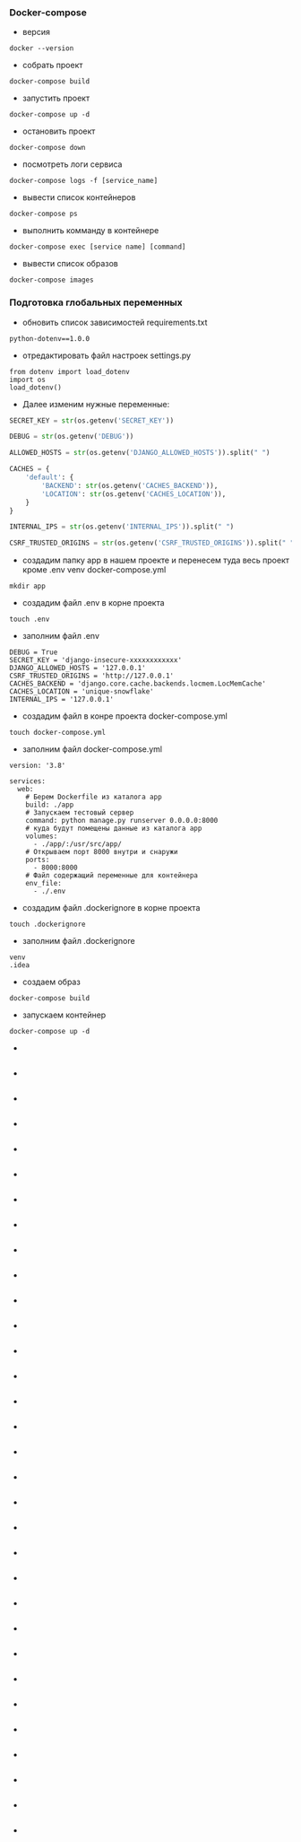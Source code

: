 ### Docker-compose

* версия
```
docker --version
```
* собрать проект
```
docker-compose build
```
* запустить проект
```
docker-compose up -d
```
* остановить проект
```
docker-compose down
```
* посмотреть логи сервиса
```
docker-compose logs -f [service_name]
```
* вывести список контейнеров
```
docker-compose ps
```
* выполнить комманду в контейнере
```
docker-compose exec [service name] [command]
```
* вывести список образов
```
docker-compose images
```
### Подготовка глобальных переменных
* обновить список зависимостей requirements.txt
```
python-dotenv==1.0.0
```
* отредактировать файл настроек settings.py
```
from dotenv import load_dotenv
import os
load_dotenv()
```
* Далее изменим нужные переменные:
```python
SECRET_KEY = str(os.getenv('SECRET_KEY'))

DEBUG = str(os.getenv('DEBUG'))

ALLOWED_HOSTS = str(os.getenv('DJANGO_ALLOWED_HOSTS')).split(" ")

CACHES = {
    'default': {
        'BACKEND': str(os.getenv('CACHES_BACKEND')),
        'LOCATION': str(os.getenv('CACHES_LOCATION')),
    }
}

INTERNAL_IPS = str(os.getenv('INTERNAL_IPS')).split(" ")

CSRF_TRUSTED_ORIGINS = str(os.getenv('CSRF_TRUSTED_ORIGINS')).split(" ")
```
* создадим папку app в нашем проекте и перенесем туда весь проект кроме .env venv docker-compose.yml
```
mkdir app
```
* создадим файл .env в корне проекта
```
touch .env
```
* заполним файл .env
```
DEBUG = True
SECRET_KEY = 'django-insecure-xxxxxxxxxxxx'
DJANGO_ALLOWED_HOSTS = '127.0.0.1'
CSRF_TRUSTED_ORIGINS = 'http://127.0.0.1'
CACHES_BACKEND = 'django.core.cache.backends.locmem.LocMemCache'
CACHES_LOCATION = 'unique-snowflake'
INTERNAL_IPS = '127.0.0.1'
```
* создадим файл в конре проекта docker-compose.yml
```
touch docker-compose.yml
```
* заполним файл docker-compose.yml
```
version: '3.8'

services:
  web:
    # Берем Dockerfile из каталога app
    build: ./app
    # Запускаем тестовый сервер
    command: python manage.py runserver 0.0.0.0:8000
    # куда будут помещены данные из каталога app
    volumes:
      - ./app/:/usr/src/app/
    # Открываем порт 8000 внутри и снаружи
    ports:
      - 8000:8000
    # Файл содержащий переменные для контейнера
    env_file:
      - ./.env
```
* создадим файл .dockerignore в корне проекта
```
touch .dockerignore
```
* заполним файл .dockerignore
```
venv
.idea
```
* создаем образ
```
docker-compose build
```
* запускаем контейнер
```
docker-compose up -d
```
* 
```

```
* 
```

```
* 
```

```
* 
```

```
* 
```

```
* 
```

```
* 
```

```
* 
```

```
* 
```

```
* 
```

```
* 
```

```
* 
```

```
* 
```

```
* 
```

```
* 
```

```
* 
```

```
* 
```

```
* 
```

```
* 
```

```
* 
```

```
* 
```

```
* 
```

```
* 
```

```
* 
```

```
* 
```

```
* 
```

```
* 
```

```
* 
```

```
* 
```

```
* 
```

```
* 
```

```
* 
```

```
